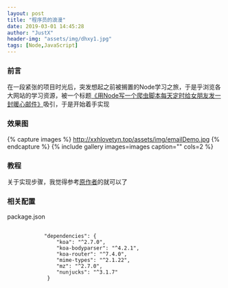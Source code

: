 ```yaml
---
layout: post
title: "程序员的浪漫"
date: 2019-03-01 14:45:28
author: "JustX"
header-img: "assets/img/dhxy1.jpg"
tags: [Node,JavaScript]
---
```


<section>
<h3>前言</h3>
    <p>
        在一段紧张的项目时光后，突发想起之前被搁置的Node学习之旅，于是乎浏览各大网站的学习资源，被一个标题<a href="https://github.com/Vincedream/NodeMail" target="_blank">《用Node写一个爬虫脚本每天定时给女朋友发一封暖心邮件》</a>吸引，于是开始着手实现
    </p>
</section>

<h3>效果图</h3>

{% capture images %}
    http://xxhlovetyn.top/assets/img/emailDemo.jpg
{% endcapture %}
{% include gallery images=images caption="" cols=2 %}

<h3>教程</h3>
<section>关于实现步骤，我觉得参考<a href="https://github.com/Vincedream/NodeMail">原作者</a>的就可以了</section>

<h3>相关配置</h3>
<section>
    <p>
        package.json
    </p>
    <pre>
        <code>
            "dependencies": {
                "koa": "^2.7.0",
                "koa-bodyparser": "^4.2.1",
                "koa-router": "^7.4.0",
                "mime-types": "^2.1.22",
                "mz": "^2.7.0",
                "nunjucks": "^3.1.7"
             }
        </code>
    </pre>
</section>







